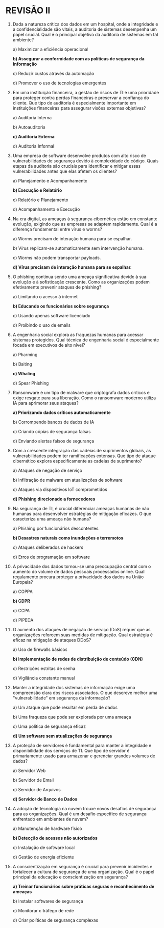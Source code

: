 
# REVISÃO II

1. Dada  a  natureza  crítica  dos  dados  em  um  hospital,  onde  a  integridade  e  a confidencialidade são vitais, a auditoria de sistemas desempenha um papel crucial. Qual é o principal objetivo da auditoria de sistemas em tal ambiente?

    a) Maximizar a eficiência operacional

    **b) Assegurar a conformidade com as políticas de segurança da informação**

    c) Reduzir custos através da automação

    d) Promover o uso de tecnologias emergentes

2. Em uma instituição financeira, a gestão de riscos de TI é uma prioridade para proteger contra perdas financeiras e preservar a confiança do cliente. Que tipo de auditoria é especialmente importante em instituições financeiras para assegurar visões externas objetivas?  

    a) Auditoria Interna

    b) Autoauditoria

    **c) Auditoria Externa**

    d) Auditoria Informal

3. Uma empresa de software desenvolve produtos com alto risco de vulnerabilidades de segurança devido à complexidade do código. Quais etapas da auditoria são cruciais para identificar e mitigar essas vulnerabilidades antes que elas afetem os clientes?

    a) Planejamento e Acompanhamento

    **b) Execução e Relatório**

    c) Relatório e Planejamento

    d) Acompanhamento e Execução

4. Na era digital, as ameaças à segurança cibernética estão em constante evolução, exigindo que as empresas se adaptem rapidamente. Qual é a diferença fundamental entre vírus e worms?

    a) Worms precisam de interação humana para se espalhar.

    b) Vírus replicam-se automaticamente sem intervenção humana.

    c) Worms não podem transportar payloads.

    **d) Vírus precisam de interação humana para se espalhar.**

5. O phishing continua sendo  uma ameaça  significativa devido  à sua evolução  e à  sofisticação crescente. Como as organizações podem efetivamente prevenir ataques de  phishing?

    a) Limitando o acesso à internet

    **b) Educando os funcionários sobre segurança**

    c) Usando apenas software licenciado

    d) Proibindo o uso de emails

6. A engenharia social explora as fraquezas humanas para acessar sistemas protegidos. Qual técnica de engenharia social é especialmente focada em executivos de alto nível?

    a) Pharming

    b) Baiting

    **c) Whaling**

    d) Spear Phishing

7. Ransomware é um tipo de malware que criptografa dados críticos e exige resgate para sua liberação. Como o ransomware moderno utiliza IA para aprimorar seus ataques?

    **a) Priorizando dados críticos automaticamente**

    b) Corrompendo bancos de dados de IA

    c) Criando cópias de segurança falsas

    d) Enviando alertas falsos de segurança

8. Com a crescente integração das cadeias de suprimentos globais, as vulnerabilidades podem  ter  ramificações  extensas.  Que  tipo  de  ataque  cibernético  explora especificamente as cadeias de suprimento?

    a) Ataques de negação de serviço

    b) Infiltração de malware em atualizações de software

    c) Ataques via dispositivos IoT comprometidos

    **d) Phishing direcionado a fornecedores**

9. Na segurança de TI, é crucial diferenciar ameaças humanas de não humanas para desenvolver estratégias de mitigação eficazes. O que caracteriza uma ameaça não humana?

    a) Phishing por funcionários descontentes

    **b) Desastres naturais como inundações e terremotos**

    c) Ataques deliberados de hackers

    d) Erros de programação em software

10. A privacidade dos dados tornou-se uma preocupação central com o aumento do volume de dados pessoais processados online. Qual regulamento procura proteger a privacidade dos dados na União Europeia?

    a) COPPA

    **b) GDPR**

    c) CCPA

    d) PIPEDA

11. O aumento dos ataques de negação de serviço (DoS) requer que as organizações reforcem suas medidas de mitigação. Qual estratégia é eficaz na mitigação de ataques DDoS?

    a) Uso de firewalls básicos

    **b) Implementação de redes de distribuição de conteúdo (CDN)**

    c) Restrições estritas de senha

    d) Vigilância constante manual

12. Manter a integridade dos sistemas de informação exige uma compreensão clara dos riscos associados. O que descreve melhor uma "vulnerabilidade" em segurança da informação?

    a) Um ataque que pode resultar em perda de dados

    b) Uma fraqueza que pode ser explorada por uma ameaça

    c) Uma política de segurança eficaz

    **d) Um software sem atualizações de segurança**

13. A proteção de servidores é fundamental para manter a integridade e disponibilidade dos serviços de TI. Que tipo de servidor é primariamente usado para armazenar e gerenciar grandes volumes de dados?

    a) Servidor Web

    b) Servidor de Email

    c) Servidor de Arquivos

    **d) Servidor de Banco de Dados**

14. A  adoção  de  tecnologia  na  nuvem  trouxe  novos  desafios  de  segurança  para  as organizações. Qual é um desafio específico de segurança enfrentado em ambientes de nuvem?

    a) Manutenção de hardware físico

    **b) Detecção de acessos não autorizados**

    c) Instalação de software local

    d) Gestão de energia eficiente

15. A conscientização em segurança é crucial para prevenir incidentes e fortalecer a cultura de  segurança  de  uma  organização.  Qual  é  o  papel  principal  da  educação  e conscientização em segurança?

    **a) Treinar funcionários sobre práticas seguras e reconhecimento de ameaças**

    b) Instalar softwares de segurança

    c) Monitorar o tráfego de rede

    d) Criar políticas de segurança complexas
